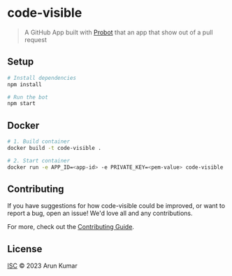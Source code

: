 # code-visible

> A GitHub App built with [Probot](https://github.com/probot/probot) that an app that show out of a pull request 

## Setup

```sh
# Install dependencies
npm install

# Run the bot
npm start
```

## Docker

```sh
# 1. Build container
docker build -t code-visible .

# 2. Start container
docker run -e APP_ID=<app-id> -e PRIVATE_KEY=<pem-value> code-visible
```

## Contributing

If you have suggestions for how code-visible could be improved, or want to report a bug, open an issue! We'd love all and any contributions.

For more, check out the [Contributing Guide](CONTRIBUTING.md).

## License

[ISC](LICENSE) © 2023 Arun Kumar
